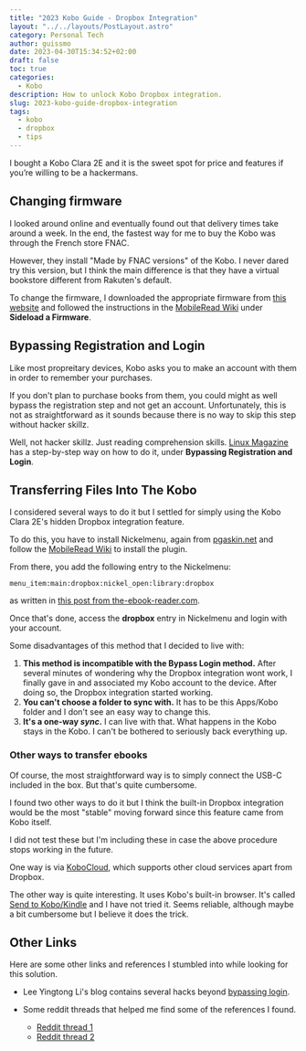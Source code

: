 ```yaml
---
title: "2023 Kobo Guide - Dropbox Integration"
layout: "../../layouts/PostLayout.astro"
category: Personal Tech
author: guissmo
date: 2023-04-30T15:34:52+02:00
draft: false
toc: true
categories:
  - Kobo
description: How to unlock Kobo Dropbox integration.
slug: 2023-kobo-guide-dropbox-integration
tags:
  - kobo
  - dropbox
  - tips
---
```


I bought a Kobo Clara 2E and it is the sweet spot for price and features if you’re willing to be a hackermans.

## Changing firmware

I looked around online and eventually found out that delivery times take around a week. In the end, the fastest way for me to buy the Kobo was through the French store FNAC.

However, they install "Made by FNAC versions" of the Kobo. I never dared try this version, but I think the main difference is that they have a virtual bookstore different from Rakuten's default.

To change the firmware, I downloaded the appropriate firmware from [this website](https://pgaskin.net/KoboStuff/kobofirmware.html) and followed the instructions in the [MobileRead Wiki](https://wiki.mobileread.com/wiki/Kobo_Firmware) under **Sideload a Firmware**.

## Bypassing Registration and Login

Like most propreitary devices, Kobo asks you to make an account with them in order to remember your purchases.

If you don't plan to purchase books from them, you could might as well bypass the registration step and not get an account. Unfortunately, this is not as straightforward as it sounds because there is no way to skip this step without hacker skillz.

Well, not hacker skillz. Just reading comprehension skills. [Linux Magazine](https://www.linux-magazine.com/Online/Features/Basic-Hacks-for-Kobo-E-Readers) has a step-by-step way on how to do it, under **Bypassing Registration and Login**.

## Transferring Files Into The Kobo

I considered several ways to do it but I settled for simply using the Kobo Clara 2E's hidden Dropbox integration feature.

To do this, you have to install Nickelmenu, again from [pgaskin.net](https://pgaskin.net/KoboStuff/kobofirmware.html) and follow the [MobileRead Wiki](https://wiki.mobileread.com/wiki/Kobo_HowTo:_Install_a_plugin) to install the plugin.

From there, you add the following entry to the Nickelmenu:

```
menu_item:main:dropbox:nickel_open:library:dropbox
```

as written in [this post from the-ebook-reader.com](https://blog.the-ebook-reader.com/2022/06/23/how-to-add-dropbox-support-to-kobo-ereaders/).

Once that's done, access the **dropbox** entry in Nickelmenu and login with your account.

Some disadvantages of this method that I decided to live with:

1. **This method is incompatible with the Bypass Login method.** After several minutes of wondering why the Dropbox integration wont work, I finally gave in and associated my Kobo account to the device. After doing so, the Dropbox integration started working.
1. **You can't choose a folder to sync with.** It has to be this Apps/Kobo folder and I don't see an easy way to change this.
1. **It's a one-way _sync_.** I can live with that. What happens in the Kobo stays in the Kobo. I can't be bothered to seriously back everything up.

### Other ways to transfer ebooks

Of course, the most straightforward way is to simply connect the USB-C included in the box. But that's quite cumbersome.

I found two other ways to do it but I think the built-in Dropbox integration would be the most "stable" moving forward since this feature came from Kobo itself.

I did not test these but I'm including these in case the above procedure stops working in the future.

One way is via [KoboCloud](https://github.com/fsantini/KoboCloud), which supports other cloud services apart from Dropbox.

The other way is quite interesting. It uses Kobo's built-in browser. It's called [Send to Kobo/Kindle](https://send.djazz.se/) and I have not tried it. Seems reliable, although maybe a bit cumbersome but I believe it does the trick.

## Other Links

Here are some other links and references I stumbled into while looking for this solution.

- Lee Yingtong Li's blog contains several hacks beyond [bypassing login](https://www.yingtongli.me/blog/2018/07/30/kobo-rego.html).

- Some reddit threads that helped me find some of the references I found.
  - [Reddit thread 1](https://old.reddit.com/r/ereader/comments/zq4xkr/how_to_connect_to_dropbox_with_kobo_clara_2e/)
  - [Reddit thread 2](https://www.reddit.com/r/kobo/comments/txhkfa/how_to_access_native_dropbox_integration_on_all/)
